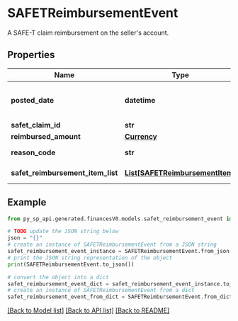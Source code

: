 # SAFETReimbursementEvent

A SAFE-T claim reimbursement on the seller's account.

## Properties

Name | Type | Description | Notes
------------ | ------------- | ------------- | -------------
**posted_date** | **datetime** | Fields with a schema type of date are in ISO 8601 date time format (for example GroupBeginDate). | [optional] 
**safet_claim_id** | **str** | A SAFE-T claim identifier. | [optional] 
**reimbursed_amount** | [**Currency**](Currency.md) |  | [optional] 
**reason_code** | **str** | Indicates why the seller was reimbursed. | [optional] 
**safet_reimbursement_item_list** | [**List[SAFETReimbursementItem]**](SAFETReimbursementItem.md) | A list of SAFETReimbursementItems. | [optional] 

## Example

```python
from py_sp_api.generated.financesV0.models.safet_reimbursement_event import SAFETReimbursementEvent

# TODO update the JSON string below
json = "{}"
# create an instance of SAFETReimbursementEvent from a JSON string
safet_reimbursement_event_instance = SAFETReimbursementEvent.from_json(json)
# print the JSON string representation of the object
print(SAFETReimbursementEvent.to_json())

# convert the object into a dict
safet_reimbursement_event_dict = safet_reimbursement_event_instance.to_dict()
# create an instance of SAFETReimbursementEvent from a dict
safet_reimbursement_event_from_dict = SAFETReimbursementEvent.from_dict(safet_reimbursement_event_dict)
```
[[Back to Model list]](../README.md#documentation-for-models) [[Back to API list]](../README.md#documentation-for-api-endpoints) [[Back to README]](../README.md)


